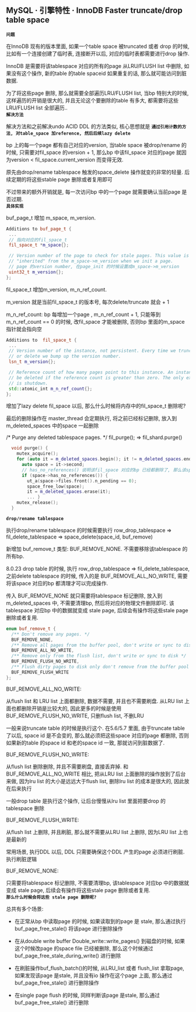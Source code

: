 ## MySQL · 引擎特性 · InnoDB Faster truncate/drop table space

 **`问题`**   


在InnoDB 现有的版本里面, 如果一个table space 被truncated 或者 drop 的时候, 比如有一个连接创建了临时表, 连接断开以后, 对应的临时表都需要进行drop 操作.  


InnoDB 是需要将该tablespace 对应的所有的page 从LRU/FLUSH list 中删除, 如果没有这个操作, 新的table 的table spaceid 如果重复的话, 那么就可能访问到脏数据.  


为了将这些page 删除, 那么就需要全部遍历LRU/FLUSH list, 当bp 特别大的时候, 这样遍历的开销是很大的, 并且无论这个要删除的table 有多大, 都需要将这些LRU/FLUSH list 全部遍历..   **`解决方法`**   


解决方法和之前解决undo ACID DDL 的方法类似, 核心思想就是 **`通过引用计数的方法, 对table_space 加reference, 然后后续lazy delete`**   


bp 上的每一个page 都有自己对应的version, 当table space 被drop/rename 的时候, 只需要对fil_space 的version + 1, 那么bp 中该fil_space 对应的page 就因为version < fil_space.current_version 而变得无效.  


原先由drop/rename tablespace 触发的space_delete 操作就变的非常的轻量. 后续定期的将这些stable page 删除或者复用即可  


不过带来的额外开销就是, 每一次访问bp 中的一个page 就需要确认当前page 是否过期.   **`具体实现`**   


buf_page_t 增加 m_space, m_version.  

```cpp
Additions to buf_page_t {
 ...
 // 指向对应的fil_space_t
 fil_space_t *m_space{};

 // Version number of the page to check for stale pages. This value is
 // "inherited" from the m_space->m_version when we init a page.
 // page 的version number, 在page_init 的时候设置成m_space->m_version
 uint32_t m_version{};
};

```


fil_space_t 增加m_version,  m_n_ref_count.  


m_version 就是当前fil_space_t 的版本号, 每次delete/truncate 就会 + 1  


m_n_ref_count: bp 每增加一个page , m_n_ref_count + 1, 只能等到m_n_ref_count == 0 的时候, 改fil_space 才能被删除, 否则bp 里面的m_space 指针就会指向空  

```cpp
Additions to  fil_space_t {
 ...
 // Version number of the instance, not persistent. Every time we truncate
 // or delete we bump up the version number.
 lsn_t m_version{};

 // Reference count of how many pages point to this instance. An instance cannot
 // be deleted if the reference count is greater than zero. The only exception
 // is shutdown.
 std::atomic_int m_n_ref_count{};
};

```


增加了lazy delete fil_space 以后, 那么什么时候将内存中的fil_space_t 删除呢?  


最后的删除操作在 master_thread 会定期执行, 将之前已经标记删除, 放入到m_deleted_spaces 中的space 一起删除  


/* Purge any deleted tablespace pages. */
fil_purge();  => fil_shard.purge()  

```cpp
  void purge() {
    mutex_acquire();
    for (auto it = m_deleted_spaces.begin(); it != m_deleted_spaces.end();) {
      auto space = it->second;
      // has_no_references() 说明该fil_space 对应的bp 已经都删除了, 那么该space 就可以删除
      if (space->has_no_references()) {
        ut_a(space->files.front().n_pending == 0);
        space_free_low(space);
        it = m_deleted_spaces.erase(it);
		... }
    mutex_release();
  }

``` **`drop/rename tablespace`**   


执行drop/rename tablespace 的时候需要执行 row_drop_tablespace => fil_delete_tablespace => space_delete(space_id, buf_remove)  


新增加 buf_remove_t 类型: BUF_REMOVE_NONE. 不需要移除该tablespace 的所有bp.  


8.0.23 drop table 的时候, 执行 row_drop_tablespace => fil_delete_tablespace,  之前delete tablespace 的时候, 传入的是 BUF_REMOVE_ALL_NO_WRITE, 需要将该space 对应的bp 都清理才可以完成操作.  


传入 BUF_REMOVE_NONE 就只需要将tablespace 标记删除, 放入到 m_deleted_spaces 中, 不需要清理bp, 然后将对应的物理文件删除即可. 该tablespace 对应bp 中的数据就变成 stale page, 后续会有操作将这些stale page 删除或者复用.  

```cpp
enum buf_remove_t {
  /** Don't remove any pages. */
  BUF_REMOVE_NONE,
  /** Remove all pages from the buffer pool, don't write or sync to disk */
  BUF_REMOVE_ALL_NO_WRITE,
  /** Remove only from the flush list, don't write or sync to disk */
  BUF_REMOVE_FLUSH_NO_WRITE,
  /** Flush dirty pages to disk only don't remove from the buffer pool */
  BUF_REMOVE_FLUSH_WRITE
};

```


BUF_REMOVE_ALL_NO_WRITE:  


从flush list 和 LRU list 上面都删除, 数据不需要, 并且也不需要刷盘. 从LRU list 上面也都删除开销是比较大的, 因此更多的时候是使用BUF_REMOVE_FLUSH_NO_WRITE, 只删flush list, 不删LRU  


一般来说truncate table 的时候是执行这个.  在5.6/5.7 里面, 由于truncate table 了以后, space id 是不会变的, 那么就必须把这些space 对应的page 都删除, 否则如果新的table 的space id 和老的space id 一致, 那就访问到脏数据了.  


BUF_REMOVE_FLUSH_NO_WRITE:  


从flush list 删除删除, 并且不需要刷盘, 直接丢弃掉. 和BUF_REMOVE_ALL_NO_WRITE 相比, 把从LRU list 上面删除的操作放到了后台来做, 因为lru list 的大小是远远大于flush list, 删除lru list 的成本是很大的, 因此放在后来执行  


一般drop table 是执行这个操作, 让后台慢慢从lru list 里面把要drop 的tablespace 删除  


BUF_REMOVE_FLUSH_WRITE:  


从flush list 上删除, 并且刷脏, 那么就不需要从LRU list 上删除, 因为LRU list 上也是最新的  


常用场景, 执行DDL 以后,  DDL 只需要确保这个DDL 产生的page 必须进行刷脏. 执行刷脏逻辑  


BUF_REMOVE_NONE:  


只需要将tablespace 标记删除, 不需要清理bp, 该tablespace 对应bp 中的数据就变成 stale page, 后续会有操作将这些stale page 删除或者复用.   **`那么什么时候会将这些 stale page 删除呢?`**   


总共有多个场景:  


* 在正常从bp 中读取page 的时候, 如果读取到的page 是 stale, 那么通过执行 buf_page_free_stale() 将该page 进行删除操作  

  
* 在从double write buffer Double_write::write_pages() 到磁盘的时候, 如果这个时候改page 的space file 已经被删除, 那么这个时候通过 buf_page_free_stale_during_write() 进行删除
* 在刷脏操作buf_flush_batch()的时候, 从LRU_list 或者 flush_list 拿取page, 如果发现该page 是stale, 并且没有io 操作在这个page 上面, 那么通过 buf_page_free_stale() 进行删除操作
* 在single page flush 的时候, 同样判断该page 是stale, 那么通过buf_page_free_stale() 进行删除


